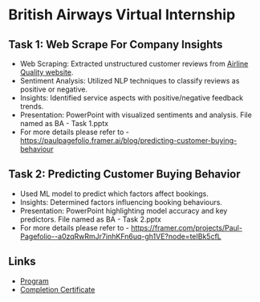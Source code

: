 # British Airways Virtual Internship

## Task 1: Web Scrape For Company Insights
- Web Scraping: Extracted unstructured customer reviews from [Airline Quality website](https://www.airlinequality.com/airline-reviews/british-airways).
- Sentiment Analysis: Utilized NLP techniques to classify reviews as positive or negative.
- Insights: Identified service aspects with positive/negative feedback trends.
- Presentation: PowerPoint with visualized sentiments and analysis. File named as BA - Task 1.pptx
- For more details please refer to - https://paulpagefolio.framer.ai/blog/predicting-customer-buying-behaviour

## Task 2: Predicting Customer Buying Behavior 
- Used ML model to predict which factors affect bookings.
- Insights: Determined factors influencing booking behaviours.
- Presentation: PowerPoint highlighting model accuracy and key predictors. File named as BA - Task 2.pptx
- For more details please refer to - https://framer.com/projects/Paul-Pagefolio--a0zqRwRmJr7inhKFn6uq-gh1VE?node=teIBk5cfL

## Links
- [Program](https://www.theforage.com/virtual-internships/prototype/NjynCWzGSaWXQCxSX/Data-Science)
- [Completion Certificate](https://forage-uploads-prod.s3.amazonaws.com/completion-certificates/British%20Airways/NjynCWzGSaWXQCxSX_British%20Airways_onAqpwK8NtGJMwiRJ_1692161410037_completion_certificate.pdf)

